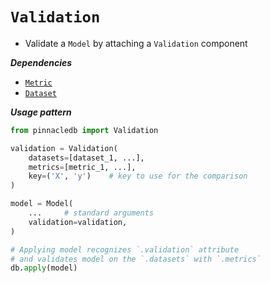 # `Validation`

- Validate a `Model` by attaching a `Validation` component

***Dependencies***

- [`Metric`](metric.md)
- [`Dataset`](./dataset.md)

***Usage pattern***

```python
from pinnacledb import Validation

validation = Validation(
    datasets=[dataset_1, ...],
    metrics=[metric_1, ...],
    key=('X', 'y')    # key to use for the comparison
)

model = Model(
    ...     # standard arguments
    validation=validation,
)

# Applying model recognizes `.validation` attribute
# and validates model on the `.datasets` with `.metrics`
db.apply(model)
```